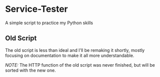 # Service-Tester

A simple script to practice my Python skills

## Old Script

The old script is less than ideal and I'll be remaking it shortly, mostly focusing on documentation to make it all more understandable.

*NOTE:* The HTTP function of the old script was never finished, but will be sorted with the new one.
